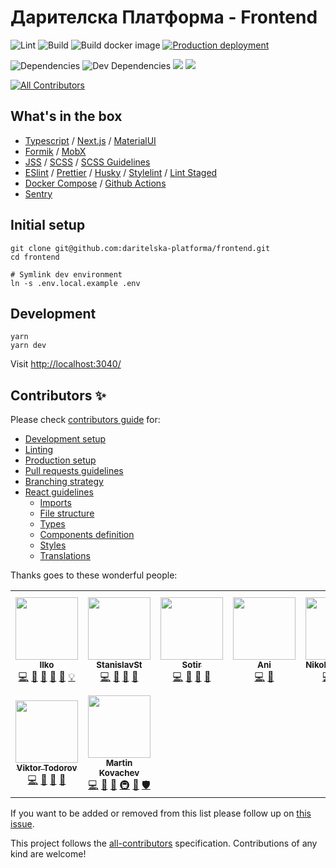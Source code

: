 # Дарителска Платформа - Frontend

![Lint](https://github.com/daritelska-platforma/frontend/workflows/Lint/badge.svg)
![Build](https://github.com/daritelska-platforma/frontend/workflows/Build/badge.svg)
![Build docker image](https://github.com/daritelska-platforma/frontend/workflows/Build%20docker%20image/badge.svg)
[![Production deployment](https://github.com/daritelska-platforma/frontend/actions/workflows/deploy-production.yml/badge.svg)](https://github.com/daritelska-platforma/frontend/actions/workflows/deploy-production.yml)

![Dependencies](https://img.shields.io/david/daritelska-platforma/frontend)
![Dev Dependencies](https://img.shields.io/david/dev/daritelska-platforma/frontend)
![](https://img.shields.io/github/license/daritelska-platforma/frontend)
![](https://img.shields.io/github/issues/daritelska-platforma/frontend)


<!-- ALL-CONTRIBUTORS-BADGE:START - Do not remove or modify this section -->

[![All Contributors](https://img.shields.io/badge/all_contributors-9-orange.svg?style=flat-square)](#contributors-)

<!-- ALL-CONTRIBUTORS-BADGE:END -->

## What's in the box

- [Typescript](https://www.typescriptlang.org/) / [Next.js](https://nextjs.org/) / [MaterialUI](https://material-ui.com/)
- [Formik](https://formik.org/) / [MobX](https://mobx.js.org/)
- [JSS](https://cssinjs.org/?v=v10.5.1#react-jss-example) / [SCSS](https://sass-lang.com/) / [SCSS Guidelines](https://github.com/bjankord/stylelint-config-sass-guidelines)
- [ESlint](https://eslint.org/) / [Prettier](https://prettier.io/) / [Husky](https://github.com/typicode/husky) / [Stylelint](https://stylelint.io/) / [Lint Staged](https://github.com/okonet/lint-staged)
- [Docker Compose](https://docs.docker.com/compose/) / [Github Actions](https://docs.github.com/en/free-pro-team@latest/actions/reference)
- [Sentry](https://sentry.io/organizations/podkrepibg/)

## Initial setup

```shell
git clone git@github.com:daritelska-platforma/frontend.git
cd frontend

# Symlink dev environment
ln -s .env.local.example .env
```

## Development

```shell
yarn
yarn dev
```

Visit <http://localhost:3040/>

## Contributors ✨

Please check [contributors guide](https://github.com/daritelska-platforma/frontend/blob/master/CONTRIBUTING.md) for:

- [Development setup](https://github.com/daritelska-platforma/frontend/blob/master/CONTRIBUTING.md#development)
- [Linting](https://github.com/daritelska-platforma/frontend/blob/master/CONTRIBUTING.md#linting)
- [Production setup](https://github.com/daritelska-platforma/frontend/blob/master/CONTRIBUTING.md#production)
- [Pull requests guidelines](https://github.com/daritelska-platforma/frontend/blob/master/CONTRIBUTING.md#pull-requests)
- [Branching strategy](https://github.com/daritelska-platforma/frontend/blob/master/CONTRIBUTING.md#branching-strategy)
- [React guidelines](https://github.com/daritelska-platforma/frontend/blob/master/CONTRIBUTING.md#react-guidelines)
  - [Imports](https://github.com/daritelska-platforma/frontend/blob/master/CONTRIBUTING.md#imports)
  - [File structure](https://github.com/daritelska-platforma/frontend/blob/master/CONTRIBUTING.md#file-structure)
  - [Types](https://github.com/daritelska-platforma/frontend/blob/master/CONTRIBUTING.md#types)
  - [Components definition](https://github.com/daritelska-platforma/frontend/blob/master/CONTRIBUTING.md#components)
  - [Styles](https://github.com/daritelska-platforma/frontend/blob/master/CONTRIBUTING.md#styles)
  - [Translations](https://github.com/daritelska-platforma/frontend/blob/master/CONTRIBUTING.md#translations-i18n)

Thanks goes to these wonderful people:

<!-- ALL-CONTRIBUTORS-LIST:START - Do not remove or modify this section -->
<!-- prettier-ignore-start -->
<!-- markdownlint-disable -->
<table>
  <tr>
    <td align="center"><a href="https://stackoverflow.com/users/668245/kachar"><img src="https://avatars.githubusercontent.com/u/893608?v=4?s=100" width="100px;" alt=""/><br /><sub><b>Ilko</b></sub></a><br /><a href="https://github.com/daritelska-platforma/frontend/commits?author=kachar" title="Code">💻</a> <a href="https://github.com/daritelska-platforma/frontend/commits?author=kachar" title="Documentation">📖</a> <a href="https://github.com/daritelska-platforma/frontend/pulls?q=is%3Apr+reviewed-by%3Akachar" title="Reviewed Pull Requests">👀</a> <a href="#maintenance-kachar" title="Maintenance">🚧</a> <a href="https://github.com/daritelska-platforma/frontend/issues?q=author%3Akachar" title="Bug reports">🐛</a> <a href="#example-kachar" title="Examples">💡</a></td>
    <td align="center"><a href="http://stackoverflow.com/users/6163171/stanleys?tab=profile"><img src="https://avatars.githubusercontent.com/u/12186099?v=4?s=100" width="100px;" alt=""/><br /><sub><b>StanislavSt</b></sub></a><br /><a href="https://github.com/daritelska-platforma/frontend/commits?author=StanislavSt" title="Code">💻</a> <a href="https://github.com/daritelska-platforma/frontend/commits?author=StanislavSt" title="Documentation">📖</a> <a href="https://github.com/daritelska-platforma/frontend/pulls?q=is%3Apr+reviewed-by%3AStanislavSt" title="Reviewed Pull Requests">👀</a> <a href="#tool-StanislavSt" title="Tools">🔧</a></td>
    <td align="center"><a href="https://github.com/sotir-ls"><img src="https://avatars.githubusercontent.com/u/4455130?v=4?s=100" width="100px;" alt=""/><br /><sub><b>Sotir</b></sub></a><br /><a href="https://github.com/daritelska-platforma/frontend/commits?author=sotir-ls" title="Code">💻</a> <a href="https://github.com/daritelska-platforma/frontend/commits?author=sotir-ls" title="Documentation">📖</a> <a href="https://github.com/daritelska-platforma/frontend/pulls?q=is%3Apr+reviewed-by%3Asotir-ls" title="Reviewed Pull Requests">👀</a> <a href="#tool-sotir-ls" title="Tools">🔧</a></td>
    <td align="center"><a href="https://github.com/ani-kalpachka"><img src="https://avatars.githubusercontent.com/u/14351733?v=4?s=100" width="100px;" alt=""/><br /><sub><b>Ani</b></sub></a><br /><a href="https://github.com/daritelska-platforma/frontend/commits?author=ani-kalpachka" title="Code">💻</a> <a href="https://github.com/daritelska-platforma/frontend/commits?author=ani-kalpachka" title="Documentation">📖</a></td>
    <td align="center"><a href="https://github.com/Nikola-Andreev"><img src="https://avatars.githubusercontent.com/u/19424332?v=4?s=100" width="100px;" alt=""/><br /><sub><b>Nikola Andreev</b></sub></a><br /><a href="https://github.com/daritelska-platforma/frontend/commits?author=Nikola-Andreev" title="Code">💻</a> <a href="https://github.com/daritelska-platforma/frontend/commits?author=Nikola-Andreev" title="Documentation">📖</a> <a href="#tool-Nikola-Andreev" title="Tools">🔧</a></td>
    <td align="center"><a href="https://petkopavlovski.com/"><img src="https://avatars.githubusercontent.com/u/32264020?v=4?s=100" width="100px;" alt=""/><br /><sub><b>Pete Pavlovski</b></sub></a><br /><a href="https://github.com/daritelska-platforma/frontend/commits?author=arthas168" title="Code">💻</a> <a href="https://github.com/daritelska-platforma/frontend/commits?author=arthas168" title="Documentation">📖</a> <a href="https://github.com/daritelska-platforma/frontend/pulls?q=is%3Apr+reviewed-by%3Aarthas168" title="Reviewed Pull Requests">👀</a></td>
    <td align="center"><a href="https://github.com/uzuntonev"><img src="https://avatars.githubusercontent.com/u/51097961?v=4?s=100" width="100px;" alt=""/><br /><sub><b>Georgi Uzuntonev</b></sub></a><br /><a href="https://github.com/daritelska-platforma/frontend/commits?author=uzuntonev" title="Code">💻</a> <a href="https://github.com/daritelska-platforma/frontend/commits?author=uzuntonev" title="Documentation">📖</a> <a href="https://github.com/daritelska-platforma/frontend/pulls?q=is%3Apr+reviewed-by%3Auzuntonev" title="Reviewed Pull Requests">👀</a> <a href="#tool-uzuntonev" title="Tools">🔧</a></td>
  </tr>
  <tr>
    <td align="center"><a href="https://github.com/vikinatora"><img src="https://avatars.githubusercontent.com/u/29047760?v=4?s=100" width="100px;" alt=""/><br /><sub><b>Viktor Todorov</b></sub></a><br /><a href="https://github.com/daritelska-platforma/frontend/commits?author=vikinatora" title="Code">💻</a> <a href="https://github.com/daritelska-platforma/frontend/commits?author=vikinatora" title="Documentation">📖</a> <a href="https://github.com/daritelska-platforma/frontend/pulls?q=is%3Apr+reviewed-by%3Avikinatora" title="Reviewed Pull Requests">👀</a> <a href="#tool-vikinatora" title="Tools">🔧</a></td>
    <td align="center"><a href="http://www.nimasystems.com"><img src="https://avatars.githubusercontent.com/u/126405?v=4?s=100" width="100px;" alt=""/><br /><sub><b>Martin Kovachev</b></sub></a><br /><a href="https://github.com/daritelska-platforma/frontend/commits?author=miraclebg" title="Code">💻</a> <a href="https://github.com/daritelska-platforma/frontend/commits?author=miraclebg" title="Documentation">📖</a> <a href="#tool-miraclebg" title="Tools">🔧</a> <a href="#infra-miraclebg" title="Infrastructure (Hosting, Build-Tools, etc)">🚇</a> <a href="#maintenance-miraclebg" title="Maintenance">🚧</a> <a href="#security-miraclebg" title="Security">🛡️</a></td>
  </tr>
</table>

<!-- markdownlint-restore -->
<!-- prettier-ignore-end -->

<!-- ALL-CONTRIBUTORS-LIST:END -->

If you want to be added or removed from this list please follow up on [this issue](https://github.com/daritelska-platforma/frontend/issues/2).

This project follows the [all-contributors](https://github.com/all-contributors/all-contributors) specification. Contributions of any kind are welcome!
